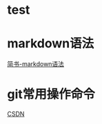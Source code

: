 ﻿# test
# markdown语法
[简书-markdown语法](https://www.jianshu.com/p/191d1e21f7ed)

# git常用操作命令
[CSDN](https://blog.csdn.net/u010802169/article/details/80490886)
